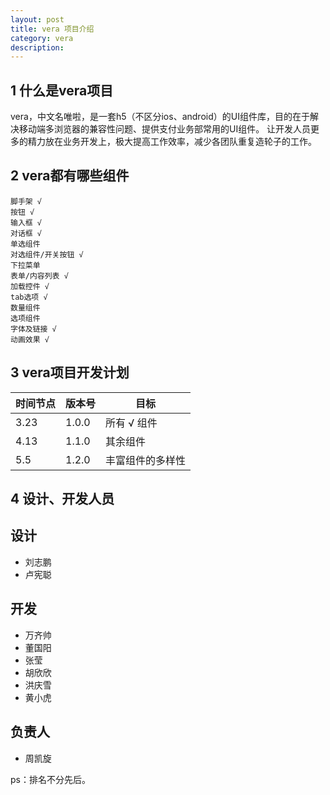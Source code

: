 ```yaml
---
layout: post
title: vera 项目介绍
category: vera
description:
---
```



## 1 什么是vera项目


vera，中文名唯啦，是一套h5（不区分ios、android）的UI组件库，目的在于解决移动端多浏览器的兼容性问题、提供支付业务部常用的UI组件。
让开发人员更多的精力放在业务开发上，极大提高工作效率，减少各团队重复造轮子的工作。

## 2 vera都有哪些组件

	脚手架 √
	按钮 √
	输入框 √
	对话框 √
	单选组件
	对选组件/开关按钮 √
	下拉菜单
	表单/内容列表 √
	加载控件 √
	tab选项 √
	数量组件
	选项组件
	字体及链接 √
	动画效果 √


## 3 vera项目开发计划


 时间节点 | 版本号 | 目标
 ----|----|----
 3.23 | 1.0.0 | 所有 √ 组件
 4.13 | 1.1.0 | 其余组件
 5.5 | 1.2.0 | 丰富组件的多样性

## 4 设计、开发人员

## 设计

+ 刘志鹏
+ 卢宪聪

## 开发

+ 万齐帅
+ 董国阳
+ 张莹
+ 胡欣欣
+ 洪庆雪
+ 黄小虎

## 负责人

+ 周凯旋

ps：排名不分先后。







